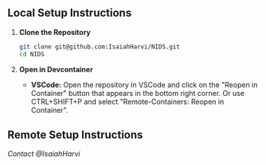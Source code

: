 ## Local Setup Instructions

1. **Clone the Repository**
   ```bash
   git clone git@github.com:IsaiahHarvi/NIDS.git
   cd NIDS
   ```

2. **Open in Devcontainer**
   - **VSCode:** Open the repository in VSCode and click on the "Reopen in Container" button that appears in the bottom right corner. Or use CTRL+SHIFT+P and select "Remote-Containers: Reopen in Container".

## Remote Setup Instructions
*Contact @IsaiahHarvi*
